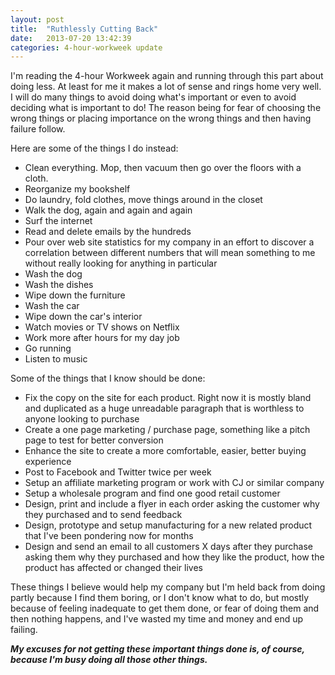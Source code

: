 ```yaml
---
layout: post
title:  "Ruthlessly Cutting Back"
date:   2013-07-20 13:42:39
categories: 4-hour-workweek update
---
```


I'm reading the 4-hour Workweek again and running through this part about doing less. At least for me it makes a
lot of sense and rings home very well.
I will do many things to avoid doing what's important or even to avoid deciding what is important to do! The reason being for fear of choosing the wrong
things or placing importance on the wrong things and then having failure follow.

<p>Here are some of the things I do instead:</p><ul>
<li>Clean everything. Mop, then vacuum then go over the floors with a cloth.</li>
<li>Reorganize my bookshelf</li>
<li>Do laundry, fold clothes, move things around in the closet</li>
<li>Walk the dog, again and again and again</li>
<li>Surf the internet</li>
<li>Read and delete emails by the hundreds</li>
<li>Pour over web site statistics for my company in an effort to discover a correlation between different numbers that will mean something to me without really looking for anything in particular</li>
<li>Wash the dog</li>
<li>Wash the dishes</li>
<li>Wipe down the furniture</li>
<li>Wash the car</li>
<li>Wipe down the car's interior</li>
<li>Watch movies or TV shows on Netflix</li>
<li>Work more after hours for my day job</li>
<li>Go running</li>
<li>Listen to music</li>
</ul><p>Some of the things that I know should be done:</p><ul>
<li>Fix the copy on the site for each product. Right now it is mostly bland and duplicated as a huge unreadable paragraph that is worthless to anyone looking to purchase</li>
<li>Create a one page marketing / purchase page, something like a pitch page to test for better conversion</li>
<li>Enhance the site to create a more comfortable, easier, better buying experience</li>
<li>Post to Facebook and Twitter twice per week</li>
<li>Setup an affiliate marketing program or work with CJ or similar company</li>
<li>Setup a wholesale program and find one good retail customer</li>
<li>Design, print and include a flyer in each order asking the customer why they purchased and to send feedback</li>
<li>Design, prototype and setup manufacturing for a new related product that I've been pondering now for months</li>
<li>Design and send an email to all customers X days after they purchase asking them why they purchased and how they like the product, how the product has affected or changed their lives</li>
</ul><p>These things I believe would help my company but I'm held back from doing partly because I find them boring, or I don't know what to do, but mostly because of feeling inadequate to get them done, or fear of doing them and then nothing happens, and I've wasted my time and money and end up failing. </p><p><i><b>My excuses for not getting these important things done is, of course, because I'm busy doing all those other things.</b></i></p><p><br></p>